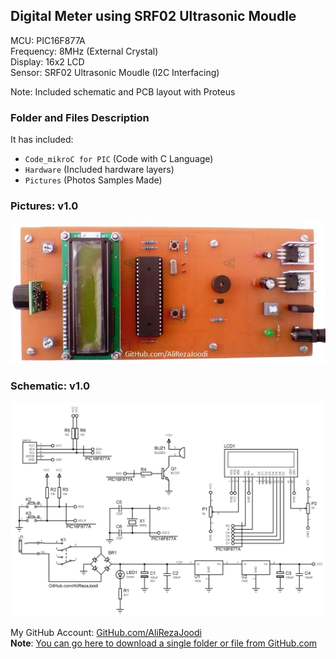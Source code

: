## Digital Meter using SRF02 Ultrasonic Moudle
	   
MCU:		PIC16F877A   
Frequency:     	8MHz (External Crystal)   
Display:        16x2 LCD   
Sensor:		SRF02 Ultrasonic Moudle (I2C Interfacing)     

Note: Included schematic and PCB layout with Proteus 

### Folder and Files Description
It has included:
- `Code_mikroC for PIC` (Code with C Language)
- `Hardware` (Included hardware layers)
- `Pictures` (Photos Samples Made)

### Pictures: v1.0
![](Pictures/v1.0.jpg)

### Schematic: v1.0
![](Hardware/v1.0.png)

My GitHub Account: [GitHub.com/AliRezaJoodi](https://github.com/AliRezaJoodi)  
**Note**: [You can go here to download a single folder or file from GitHub.com](https://minhaskamal.github.io/DownGit/#/home)
